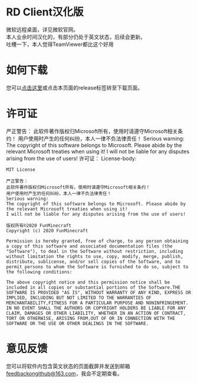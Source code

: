 # RD Client汉化版
微软远程桌面，详见微软官网。<br>
本人业余时间汉化的，有部分仍处于英文状态，后续会更新。<br>
吐槽一下，本人觉得TeamViewer都比这个好用
# 如何下载
您可以<a href="https://github.com/FunMinecraft/Microsoft_Remote_Desktop_Clients/releases">点击这里</a>或点击本页面的release标签转至下载页面。
# 许可证
严正警告：
此软件著作版权归Microsoft所有，使用时请遵守Microsoft相关条约！
用户使用时产生的任何纠纷，本人一律不负法律责任！
Serious warning:
The copyright of this software belongs to Microsoft. Please abide by the relevant Microsoft treaties when using it!
I will not be liable for any disputes arising from the use of users!
许可证：
License-body:
    
    MIT License

    严正警告：
    此软件著作版权归Microsoft所有，使用时请遵守Microsoft相关条约！
    用户使用时产生的任何纠纷，本人一律不负法律责任！
    Serious warning:
    The copyright of this software belongs to Microsoft. Please abide by the relevant Microsoft treaties when using it!
    I will not be liable for any disputes arising from the use of users!

    版权所有©2020 FunMinecraft
    Copyright (c) 2020 FunMinecraft

    Permission is hereby granted, free of charge, to any person obtaining a copy of this software and associated documentation files (the "Software"), to deal in the Software without restriction, including without limitation the rights to use, copy, modify, merge, publish, distribute, sublicense, and/or sell copies of the Software, and to permit persons to whom the Software is furnished to do so, subject to the following conditions:

    The above copyright notice and this permission notice shall be included in all copies or substantial portions of the Software.THE SOFTWARE IS PROVIDED "AS IS", WITHOUT WARRANTY OF ANY KIND, EXPRESS OR IMPLIED, INCLUDING BUT NOT LIMITED TO THE WARRANTIES OF MERCHANTABILITY,FITNESS FOR A PARTICULAR PURPOSE AND NONINFRINGEMENT. IN NO EVENT SHALL THE AUTHORS OR COPYRIGHT HOLDERS BE LIABLE FOR ANY CLAIM, DAMAGES OR OTHER LIABILITY, WHETHER IN AN ACTION OF CONTRACT, TORT OR OTHERWISE, ARISING FROM,OUT OF OR IN CONNECTION WITH THE SOFTWARE OR THE USE OR OTHER DEALINGS IN THE SOFTWARE.
# 意见反馈
您可以将软件内包含英文状态的页面截屏并发送到邮箱 feedbackongithub@163.com，我会不定期查看。

